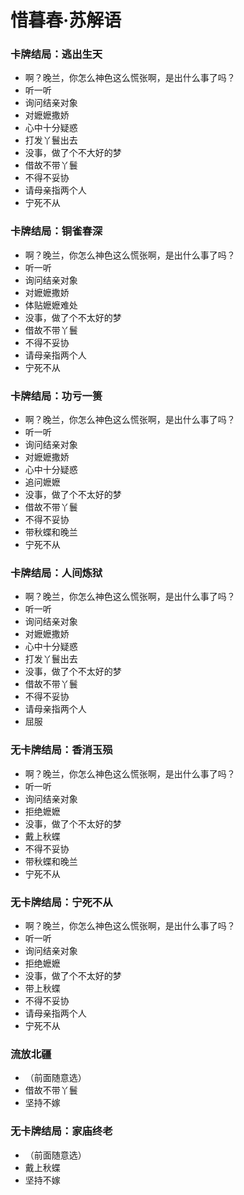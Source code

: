 # 惜暮春·苏解语

### 卡牌结局：逃出生天
- 啊？晚兰，你怎么神色这么慌张啊，是出什么事了吗？
- 听一听
- 询问结亲对象
- 对嬷嬷撒娇
- 心中十分疑惑
- 打发丫鬟出去
- 没事，做了个不大好的梦
- 借故不带丫鬟
- 不得不妥协
- 请母亲指两个人
- 宁死不从

### 卡牌结局：铜雀春深
- 啊？晚兰，你怎么神色这么慌张啊，是出什么事了吗？
- 听一听
- 询问结亲对象
- 对嬷嬷撒娇
- 体贴嬷嬷难处
- 没事，做了个不太好的梦
- 借故不带丫鬟
- 不得不妥协
- 请母亲指两个人
- 宁死不从

### 卡牌结局：功亏一篑
- 啊？晚兰，你怎么神色这么慌张啊，是出什么事了吗？
- 听一听
- 询问结亲对象
- 对嬷嬷撒娇
- 心中十分疑惑
- 追问嬷嬷
- 没事，做了个不太好的梦
- 借故不带丫鬟
- 不得不妥协
- 带秋蝶和晚兰
- 宁死不从

### 卡牌结局：人间炼狱
- 啊？晚兰，你怎么神色这么慌张啊，是出什么事了吗？
- 听一听
- 询问结亲对象
- 对嬷嬷撒娇
- 心中十分疑惑
- 打发丫鬟出去
- 没事，做了个不太好的梦
- 借故不带丫鬟
- 不得不妥协
- 请母亲指两个人
- 屈服

### 无卡牌结局：香消玉殒
- 啊？晚兰，你怎么神色这么慌张啊，是出什么事了吗？
- 听一听
- 询问结亲对象
- 拒绝嬷嬷
- 没事，做了个不太好的梦
- 戴上秋蝶
- 不得不妥协
- 带秋蝶和晚兰
- 宁死不从

### 无卡牌结局：宁死不从
- 啊？晚兰，你怎么神色这么慌张啊，是出什么事了吗？
- 听一听
- 询问结亲对象
- 拒绝嬷嬷
- 没事，做了个不太好的梦
- 带上秋蝶
- 不得不妥协
- 请母亲指两个人
- 宁死不从

### 流放北疆
- （前面随意选）
- 借故不带丫鬟
- 坚持不嫁

### 无卡牌结局：家庙终老
- （前面随意选）
- 戴上秋蝶
- 坚持不嫁

